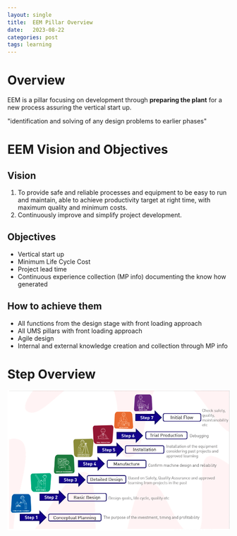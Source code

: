 ```yaml
---
layout: single
title:  EEM Pillar Overview
date:   2023-08-22
categories: post
tags: learning
---
```


# Overview

EEM is a pillar focusing on development through **preparing the plant** for a new process assuring the vertical start up.

"identification and solving of any design problems to earlier phases"

# EEM Vision and Objectives
## Vision
1. To provide safe and reliable processes and equipment to be easy to run and maintain, able to achieve productivity target at right time, with maximum quality and minimum costs.
2. Continuously improve and simplify project development.

## Objectives
- Vertical start up
- Minimum Life Cycle Cost
- Project lead time
- Continuous experience collection (MP info) documenting the know how generated

## How to achieve them
- All functions from the design stage with front loading approach
- All UMS pillars with front loading approach
- Agile design
- Internal and external knowledge creation and collection through MP info

# Step Overview

![eem-steps-overview](/assets/images/eem-steps-overview.png)